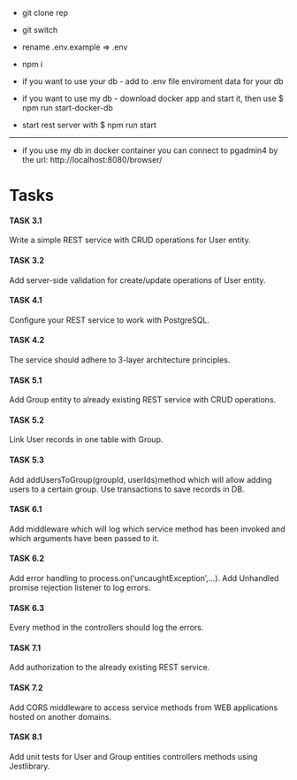 - git clone rep

- git switch <last branch>

- rename .env.example => .env

- npm i

- if you want to use your db - add to .env file enviroment data for your db

- if you want to use my db - download docker app and start it, then use $ npm run start-docker-db

- start rest server with $ npm run start

----------

- if you use my db in docker container you can connect to pgadmin4 by the url: http://localhost:8080/browser/


# Tasks

#### TASK 3.1
Write a simple REST service with CRUD operations for User entity.

#### TASK 3.2
Add server-side validation for create/update operations of User entity.

#### TASK 4.1
Configure your REST service to work with PostgreSQL.

#### TASK 4.2
The service should adhere to 3-layer architecture principles.

#### TASK 5.1
Add Group entity to already existing REST service with CRUD operations.

#### TASK 5.2
Link User records in one table with Group.

#### TASK 5.3
Add addUsersToGroup(groupId, userIds)method which will allow adding users to a certain group. Use transactions to save records in DB.

#### TASK 6.1
Add middleware which will log which service method has been invoked and which arguments have been passed to it.

#### TASK 6.2
Add error handling to process.on(‘uncaughtException’,...). Add Unhandled promise rejection listener to log errors.

#### TASK 6.3
Every method in the controllers should log the errors.

#### TASK 7.1
Add authorization to the already existing REST service.

#### TASK 7.2
Add CORS middleware to access service methods from WEB applications hosted on another domains.

#### TASK 8.1
Add unit tests for User and Group entities controllers methods using Jestlibrary.